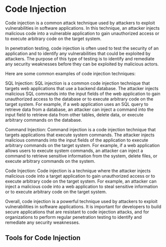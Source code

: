 # Code Injection

Code injection is a common attack technique used by attackers to exploit vulnerabilities in software applications. In this technique, an attacker injects malicious code into a vulnerable application to gain unauthorized access or to execute arbitrary code on the target system.

In penetration testing, code injection is often used to test the security of an application and to identify any vulnerabilities that could be exploited by attackers. The purpose of this type of testing is to identify and remediate any security weaknesses before they can be exploited by malicious actors.

Here are some common examples of code injection techniques:

SQL Injection: SQL injection is a common code injection technique that targets web applications that use a backend database. The attacker injects malicious SQL commands into the input fields of the web application to gain unauthorized access to the database or to execute arbitrary code on the target system.
For example, if a web application uses an SQL query to retrieve data from a database, an attacker can inject a command into the input field to retrieve data from other tables, delete data, or execute arbitrary commands on the database.

Command Injection: Command injection is a code injection technique that targets applications that execute system commands. The attacker injects malicious commands into the input fields of the application to execute arbitrary commands on the target system.
For example, if a web application allows users to execute system commands, an attacker can inject a command to retrieve sensitive information from the system, delete files, or execute arbitrary commands on the system.

Code Injection: Code injection is a technique where the attacker injects malicious code into a target application to gain unauthorized access or to execute arbitrary code on the target system.
For example, an attacker can inject a malicious code into a web application to steal sensitive information or to execute arbitrary code on the target system.

Overall, code injection is a powerful technique used by attackers to exploit vulnerabilities in software applications. It is important for developers to build secure applications that are resistant to code injection attacks, and for organizations to perform regular penetration testing to identify and remediate any security weaknesses.

## Tools for Code Injection
